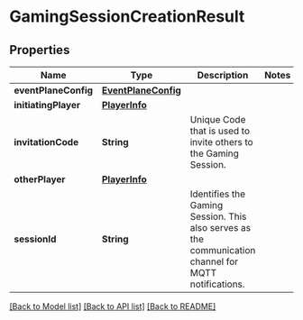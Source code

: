 # GamingSessionCreationResult

## Properties
Name | Type | Description | Notes
------------ | ------------- | ------------- | -------------
**eventPlaneConfig** | [**EventPlaneConfig**](EventPlaneConfig.md) |  | 
**initiatingPlayer** | [**PlayerInfo**](PlayerInfo.md) |  | 
**invitationCode** | **String** | Unique Code that is used to invite others to the Gaming Session. | 
**otherPlayer** | [**PlayerInfo**](PlayerInfo.md) |  | 
**sessionId** | **String** | Identifies the Gaming Session. This also serves as the communication channel for MQTT notifications. | 

[[Back to Model list]](../README.md#documentation-for-models) [[Back to API list]](../README.md#documentation-for-api-endpoints) [[Back to README]](../README.md)


